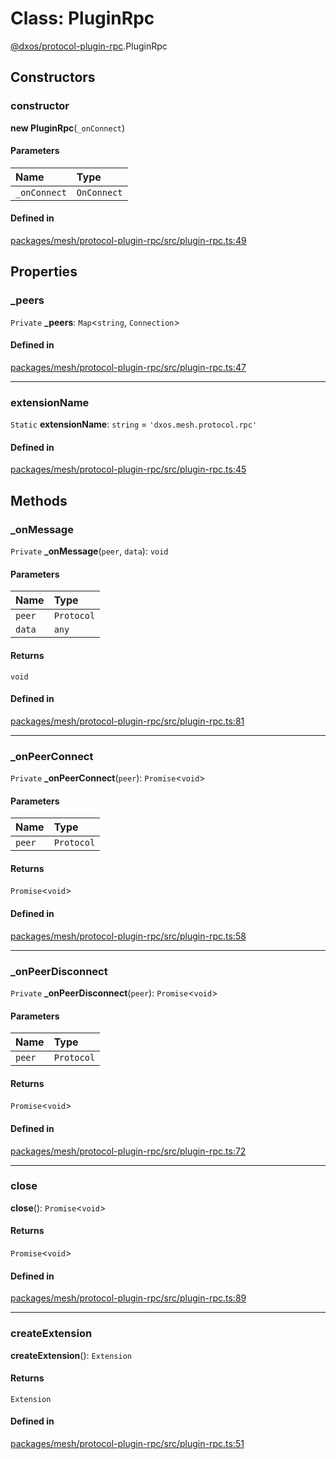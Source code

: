 # Class: PluginRpc

[@dxos/protocol-plugin-rpc](../modules/dxos_protocol_plugin_rpc.md).PluginRpc

## Constructors

### constructor

**new PluginRpc**(`_onConnect`)

#### Parameters

| Name | Type |
| :------ | :------ |
| `_onConnect` | `OnConnect` |

#### Defined in

[packages/mesh/protocol-plugin-rpc/src/plugin-rpc.ts:49](https://github.com/dxos/dxos/blob/db8188dae/packages/mesh/protocol-plugin-rpc/src/plugin-rpc.ts#L49)

## Properties

### \_peers

 `Private` **\_peers**: `Map`<`string`, `Connection`\>

#### Defined in

[packages/mesh/protocol-plugin-rpc/src/plugin-rpc.ts:47](https://github.com/dxos/dxos/blob/db8188dae/packages/mesh/protocol-plugin-rpc/src/plugin-rpc.ts#L47)

___

### extensionName

 `Static` **extensionName**: `string` = `'dxos.mesh.protocol.rpc'`

#### Defined in

[packages/mesh/protocol-plugin-rpc/src/plugin-rpc.ts:45](https://github.com/dxos/dxos/blob/db8188dae/packages/mesh/protocol-plugin-rpc/src/plugin-rpc.ts#L45)

## Methods

### \_onMessage

`Private` **_onMessage**(`peer`, `data`): `void`

#### Parameters

| Name | Type |
| :------ | :------ |
| `peer` | `Protocol` |
| `data` | `any` |

#### Returns

`void`

#### Defined in

[packages/mesh/protocol-plugin-rpc/src/plugin-rpc.ts:81](https://github.com/dxos/dxos/blob/db8188dae/packages/mesh/protocol-plugin-rpc/src/plugin-rpc.ts#L81)

___

### \_onPeerConnect

`Private` **_onPeerConnect**(`peer`): `Promise`<`void`\>

#### Parameters

| Name | Type |
| :------ | :------ |
| `peer` | `Protocol` |

#### Returns

`Promise`<`void`\>

#### Defined in

[packages/mesh/protocol-plugin-rpc/src/plugin-rpc.ts:58](https://github.com/dxos/dxos/blob/db8188dae/packages/mesh/protocol-plugin-rpc/src/plugin-rpc.ts#L58)

___

### \_onPeerDisconnect

`Private` **_onPeerDisconnect**(`peer`): `Promise`<`void`\>

#### Parameters

| Name | Type |
| :------ | :------ |
| `peer` | `Protocol` |

#### Returns

`Promise`<`void`\>

#### Defined in

[packages/mesh/protocol-plugin-rpc/src/plugin-rpc.ts:72](https://github.com/dxos/dxos/blob/db8188dae/packages/mesh/protocol-plugin-rpc/src/plugin-rpc.ts#L72)

___

### close

**close**(): `Promise`<`void`\>

#### Returns

`Promise`<`void`\>

#### Defined in

[packages/mesh/protocol-plugin-rpc/src/plugin-rpc.ts:89](https://github.com/dxos/dxos/blob/db8188dae/packages/mesh/protocol-plugin-rpc/src/plugin-rpc.ts#L89)

___

### createExtension

**createExtension**(): `Extension`

#### Returns

`Extension`

#### Defined in

[packages/mesh/protocol-plugin-rpc/src/plugin-rpc.ts:51](https://github.com/dxos/dxos/blob/db8188dae/packages/mesh/protocol-plugin-rpc/src/plugin-rpc.ts#L51)
